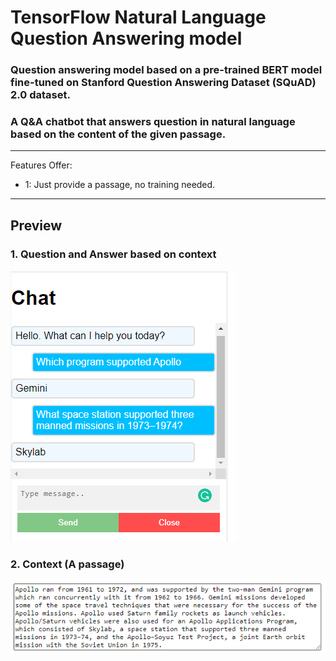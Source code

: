 # **TensorFlow Natural Language Question Answering model**

### Question answering model based on a pre-trained BERT model fine-tuned on Stanford Question Answering Dataset (SQuAD) 2.0 dataset.
### A Q&A chatbot that answers question in natural language based on the content of the given passage.

---
Features Offer:
* 1: Just provide a passage, no training needed.

[//]: # (Image References)

[image1]: screenshot.png "Screenshot of question and answer"
[image2]: screenshot2.png "Screenshot of context"

---
## Preview

### 1. Question and Answer based on context
![alt text][image1]

### 2. Context (A passage)
![alt text][image2]
